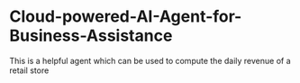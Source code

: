# Cloud-powered-AI-Agent-for-Business-Assistance
This is a helpful agent which can be used to compute the daily revenue of a retail store
